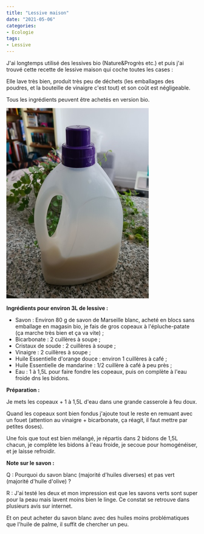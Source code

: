 ```yaml
---
title: "Lessive maison"
date: "2021-05-06"
categories: 
- Ecologie
tags: 
- Lessive
---
```



J'ai longtemps utilisé des lessives bio (Nature&Progrès etc.) et puis j'ai trouvé cette recette de lessive maison qui coche toutes les cases :

Elle lave très bien, produit très peu de déchets (les emballages des poudres, et la bouteille de vinaigre c'est tout) et son coût est négligeable.

Tous les ingrédients peuvent être achetés en version bio.

<!--more-->

![lessive_maison](lessive_maison.jpg)


**Ingrédients pour environ 3L de lessive :**

- Savon : Environ 80 g de savon de Marseille blanc, acheté en blocs sans emballage en magasin bio, je fais de gros copeaux à l'épluche-patate (ça marche très bien et ça va vite) ; 
- Bicarbonate : 2 cuillères à soupe ;
- Cristaux de soude : 2 cuillères à soupe ;
- Vinaigre : 2 cuillères à soupe ;
- Huile Essentielle d'orange douce : environ 1 cuillères à café ;
- Huile Essentielle de mandarine : 1/2 cuillère à café à peu près ;
- Eau : 1 à 1,5L pour faire fondre les copeaux, puis on complète à l'eau froide dns les bidons.

**Préparation :**

Je mets les copeaux + 1 à 1,5L d'eau dans une grande casserole à feu doux.

Quand les copeaux sont bien fondus j'ajoute tout le reste en remuant avec un fouet (attention au vinaigre + bicarbonate, ça réagit, il faut mettre par petites doses).

Une fois que tout est bien mélangé, je répartis dans 2 bidons de 1,5L chacun, je complète les bidons à l'eau froide, je secoue pour homogénéiser, et je laisse refroidir.


**Note sur le savon :**

Q : Pourquoi du savon blanc (majorité d'huiles diverses) et pas vert (majorité d'huile d'olive) ? 

R : J'ai testé les deux et mon impression est que les savons verts sont super pour la peau mais lavent moins bien le linge. Ce constat se retrouve dans plusieurs avis sur internet.

Et on peut acheter du savon blanc avec des huiles moins problématiques que l'huile de palme, il suffit de chercher un peu.
